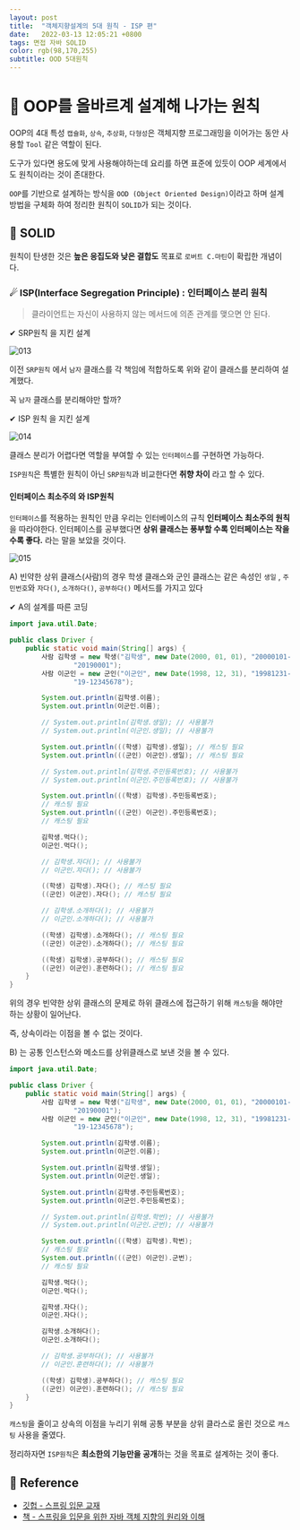 ```yaml
---
layout: post 
title:  "객체지향설계의 5대 원칙 - ISP 편"
date:   2022-03-13 12:05:21 +0800 
tags: 면접 자바 SOLID
color: rgb(98,170,255)
subtitle: OOD 5대원칙
--- 
```


# 🚀 OOP를 올바르계 설계해 나가는 원칙
    
OOP의 4대 특성 `캡슐화`, `상속`, `추상화`, `다형성`은 객체지향 프로그래밍을 이어가는 동안 사용할 `Tool` 같은 역할이 된다.

도구가 있다면 용도에 맞게 사용해야하는데 요리를 하면 표준에 있듯이 OOP 세계에서도 원칙이라는 것이 존대한다.

`OOP`를 기반으로 설계하는 방식을 `OOD (Object Oriented Design)`이라고 하며 
설계 방법을 구체화 하여 정리한 원칙이 `SOLID`가 되는 것이다.

## 🌠  SOLID

원칙이 탄생한 것은 **높은 응집도와 낮은 결합도** 목표로 `로버트 C.마틴`이 확립한 개념이다.



### ☄ ISP(Interface Segregation Principle) : 인터페이스 분리 원칙

> 클라이언트는 자신이 사용하지 않는 메서드에 의존 관계를 맺으면 안 된다.

✔ SRP원칙 을 지킨 설계

![013](https://user-images.githubusercontent.com/65659478/158052290-41c3cd55-0edb-430f-b347-c1f3e86bc612.jpg)

이전 `SRP원칙` 에서 `남자` 클래스를 각 책임에 적합하도록 위와 같이 클래스를 분리하여 설계했다.

꼭 `남자` 클래스를 분리해야만 할까?

✔ ISP 원칙 을 지킨 설계

![014](https://user-images.githubusercontent.com/65659478/158052844-0f0e8786-ba4b-4302-b1ce-e34095739882.jpg)

클래스 분리가 어렵다면 역할을 부여할 수 있는 `인터페이스`를 구현하면 가능하다.

`ISP원칙`은 특별한 원칙이 아닌 `SRP원칙`과 비교한다면 **취향 차이** 라고 할 수 있다.

#### 인터페이스 최소주의 와 ISP원칙

`인터페이스`를 적용하는 원칙인 만큼 우리는 인터베이스의 규칙 **인터페이스 최소주의 원칙**을 따라야한다.
인터페이스를 공부했다면 **상위 클래스는 풍부할 수록 인터페이스는 작을 수록 좋다.** 라는 말을 보았을 것이다.

![015](https://user-images.githubusercontent.com/65659478/158052289-3c202de7-ce17-451f-b55e-ec18b52f40f1.jpg) 


A) 빈약한 상위 클래스(사람)의 경우 학생 클래스와 군인 클래스는 같은 속성인 
`생일` , `주민번호`와 `자다()`, `소개하다()`, `공부하다()` 메서드를 가지고 있다

✔ A의 설계를 따른 코딩

```java
import java.util.Date;

public class Driver {
	public static void main(String[] args) {
		사람 김학생 = new 학생("김학생", new Date(2000, 01, 01), "20000101-1234567",
				"20190001");
		사람 이군인 = new 군인("이군인", new Date(1998, 12, 31), "19981231-1234567",
				"19-12345678");

		System.out.println(김학생.이름);
		System.out.println(이군인.이름);

		// System.out.println(김학생.생일); // 사용불가
		// System.out.println(이군인.생일); // 사용불가

		System.out.println(((학생) 김학생).생일); // 캐스팅 필요
		System.out.println(((군인) 이군인).생일); // 캐스팅 필요

		// System.out.println(김학생.주민등록번호); // 사용불가
		// System.out.println(이군인.주민등록번호); // 사용불가

		System.out.println(((학생) 김학생).주민등록번호);
		// 캐스팅 필요
		System.out.println(((군인) 이군인).주민등록번호);
		// 캐스팅 필요

		김학생.먹다();
		이군인.먹다();

		// 김학생.자다(); // 사용불가
		// 이군인.자다(); // 사용불가

		((학생) 김학생).자다(); // 캐스팅 필요
		((군인) 이군인).자다(); // 캐스팅 필요

		// 김학생.소개하다(); // 사용불가
		// 이군인.소개하다(); // 사용불가

		((학생) 김학생).소개하다(); // 캐스팅 필요
		((군인) 이군인).소개하다(); // 캐스팅 필요

		((학생) 김학생).공부하다(); // 캐스팅 필요
		((군인) 이군인).훈련하다(); // 캐스팅 필요
	}
}
```

위의 경우 빈약한 상위 클래스의 문제로 하위 클래스에 접근하기 위해 `캐스팅`을 해야만 하는 상황이 일어난다.

즉, 상속이라는 이점을 볼 수 없는 것이다.

B) 는 공통 인스턴스와 메소드를 상위클래스로 보낸 것을 볼 수 있다.

```java
import java.util.Date;

public class Driver {
	public static void main(String[] args) {
		사람 김학생 = new 학생("김학생", new Date(2000, 01, 01), "20000101-1234567",
				"20190001");
		사람 이군인 = new 군인("이군인", new Date(1998, 12, 31), "19981231-1234567",
				"19-12345678");

		System.out.println(김학생.이름);
		System.out.println(이군인.이름);

		System.out.println(김학생.생일);
		System.out.println(이군인.생일);

		System.out.println(김학생.주민등록번호);
		System.out.println(이군인.주민등록번호);

		// System.out.println(김학생.학번); // 사용불가
		// System.out.println(이군인.군번); // 사용불가

		System.out.println(((학생) 김학생).학번);
		// 캐스팅 필요
		System.out.println(((군인) 이군인).군번);
		// 캐스팅 필요

		김학생.먹다();
		이군인.먹다();

		김학생.자다();
		이군인.자다();

		김학생.소개하다();
		이군인.소개하다();

		// 김학생.공부하다(); // 사용불가
		// 이군인.훈련하다(); // 사용불가

		((학생) 김학생).공부하다(); // 캐스팅 필요
		((군인) 이군인).훈련하다(); // 캐스팅 필요
	}
}
```

`캐스팅`을 줄이고 상속의 이점을 누리기 위해 공통 부분을 상위 클라스로 올린 것으로 `캐스팅` 사용을 줄였다.

정리하자면 `ISP원칙`은 **최소한의 기능만을 공개**하는 것을 목표로 설계하는 것이 좋다.


## 🧾 Reference
- [깃헙 - 스프링 입문 교재](https://github.com/expert0226/oopinspring)
- [책 - 스프링을 입문을 위한 자바 객체 지향의 원리와 이해](https://www.aladin.co.kr/shop/wproduct.aspx?ItemId=55641908)


